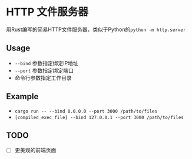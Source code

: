 # HTTP 文件服务器

用Rust编写的简易HTTP文件服务器，类似于Python的`python -m http.server`


## Usage

- `--bind` 参数指定绑定IP地址
- `--port` 参数指定绑定端口
- 命令行参数指定工作目录

## Example

- `cargo run -- --bind 0.0.0.0 --port 3000 /path/to/files`
- `[compiled_exec_file] --bind 127.0.0.1 --port 3000 /path/to/files`

## TODO
- [ ] 更美观的前端页面